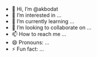 - 👋 Hi, I’m @akbodat
- 👀 I’m interested in ...
- 🌱 I’m currently learning ...
- 💞️ I’m looking to collaborate on ...
- 📫 How to reach me ...
- 😄 Pronouns: ...
- ⚡ Fun fact: ...

<!---
akbodat/akbodat is a ✨ special ✨ repository because its `README.md` (this file) appears on your GitHub profile.
You can click the Preview link to take a look at your changes.
--->
